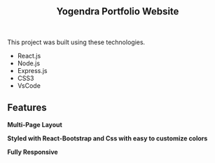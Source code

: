 <h2 align="center">
  Yogendra Portfolio Website <br/>

</h2>


<br/>

This project was built using these technologies.

- React.js
- Node.js
- Express.js
- CSS3
- VsCode


## Features

**Multi-Page Layout**

**Styled with React-Bootstrap and Css with easy to customize colors**

**Fully Responsive**
